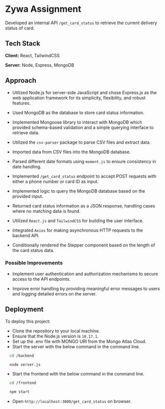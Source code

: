 # Zywa Assignment

Developed an internal API `/get_card_status` to retrieve the current delivery status of card. 

## Tech Stack

**Client:** React, TailwindCSS

**Server:** Node, Express, MongoDB


## Approach

- Utilized Node.js for server-side JavaScript and chose Express.js as the web application framework for its simplicity, flexibility, and robust features.

- Used MongoDB as the database to store card status information.

- Implemented Mongoose library to interact with MongoDB which provided schema-based validation and a simple querying interface to retrieve data.

- Utilized the `csv-parser` package to parse CSV files and extract data.

- Imported data from CSV files into the MongoDB database.
- Parsed different date formats using `moment.js` to ensure consistency in date handling.

-  Implemented `/get_card_status` endpoint to accept POST requests with either a phone number or card ID as input.
- Implemented logic to query the MongoDB database based on the provided input.

- Returned card status information as a JSON response, handling cases where no matching data is found.

- Utilized `React.js` and `TailwindCSS` for building the user interface.

- Integrated `Axios` for making asynchronous HTTP requests to the backend API.

- Conditionally rendered the Stepper component based on the length of the card status data.

### Possible Improvements

- Implement user authentication and authorization mechanisms to secure access to the API endpoints.

- Improve error handling by providing meaningful error messages to users and logging detailed errors on the server.

## Deployment

To deploy this project:

- Clone the repository to your local machine.
- Ensure that the Node.js version is `18.17.1`.
- Set up the .env file with MONGO URI from the Mongo Atlas Cloud.
- Start the server with the below command in the command line.
```bash
  cd /backend
```
```bash
  node server.js
```
- Start the frontend with the below command in the command line.
```bash
  cd /frontend
```
```bash
  npm start
```
- Open `http://localhost:3000/get_card_status` on browser.




